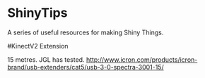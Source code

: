 # ShinyTips
A series of useful resources for making Shiny Things.

#KinectV2 Extension

15 metres. JGL has tested.
http://www.icron.com/products/icron-brand/usb-extenders/cat5/usb-3-0-spectra-3001-15/

